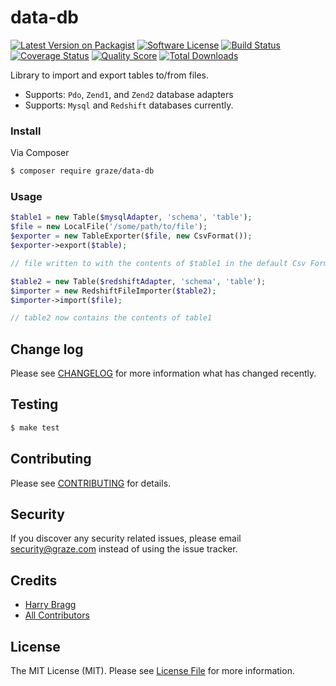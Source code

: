 # data-db

[![Latest Version on Packagist](https://img.shields.io/packagist/v/graze/data-db.svg?style=flat-square)](https://packagist.org/packages/graze/data-db)
[![Software License](https://img.shields.io/badge/license-MIT-brightgreen.svg?style=flat-square)](LICENSE.md)
[![Build Status](https://img.shields.io/travis/graze/data-db/master.svg?style=flat-square)](https://travis-ci.org/graze/data-db)
[![Coverage Status](https://img.shields.io/scrutinizer/coverage/g/graze/data-db.svg?style=flat-square)](https://scrutinizer-ci.com/g/graze/data-db/code-structure)
[![Quality Score](https://img.shields.io/scrutinizer/g/graze/data-db.svg?style=flat-square)](https://scrutinizer-ci.com/g/graze/data-db)
[![Total Downloads](https://img.shields.io/packagist/dt/graze/data-db.svg?style=flat-square)](https://packagist.org/packages/graze/data-db)

Library to import and export tables to/from files.

- Supports: `Pdo`, `Zend1`, and `Zend2` database adapters
- Supports: `Mysql` and `Redshift` databases currently.

### Install

Via Composer

``` bash
$ composer require graze/data-db
```

### Usage

```php
$table1 = new Table($mysqlAdapter, 'schema', 'table');
$file = new LocalFile('/some/path/to/file');
$exporter = new TableExporter($file, new CsvFormat());
$exporter->export($table);

// file written to with the contents of $table1 in the default Csv Format

$table2 = new Table($redshiftAdapter, 'schema', 'table');
$importer = new RedshiftFileImporter($table2);
$importer->import($file);

// table2 now contains the contents of table1
```

## Change log

Please see [CHANGELOG](CHANGELOG.md) for more information what has changed recently.

## Testing

``` bash
$ make test
```

## Contributing

Please see [CONTRIBUTING](CONTRIBUTING.md) for details.

## Security

If you discover any security related issues, please email security@graze.com instead of using the issue tracker.

## Credits

- [Harry Bragg](https://github.com/@h-bragg)
- [All Contributors](../../contributors)

## License

The MIT License (MIT). Please see [License File](LICENSE.md) for more information.
